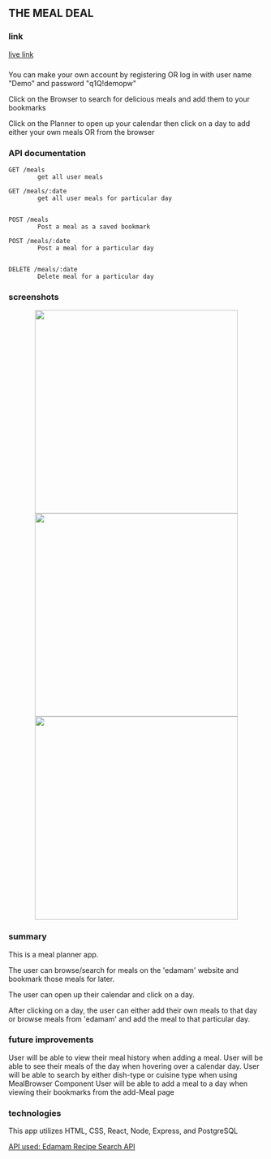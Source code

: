 ## THE MEAL DEAL

### link 
<a href="https://eemontemayor-meal-planner-app.now.sh/">live link </a>


###

You can make your own account by registering OR log in with user name "Demo" and password "q1Q!demopw"
          
Click on the Browser to search for delicious meals and add them to your bookmarks
         
Click on the Planner to open up your calendar then click on a day to add either your own meals OR from the browser
        

### API documentation
    
    GET /meals    
            get all user meals

    GET /meals/:date
            get all user meals for particular day


    POST /meals
            Post a meal as a saved bookmark

    POST /meals/:date
            Post a meal for a particular day


    DELETE /meals/:date
            Delete meal for a particular day


### screenshots
<div align='center'>
    <img src="./appPics/calendar.png" width="400px"/> 
</div>
<div align='center'>
    <img src="./appPics/browseMeals.png" width="400px"/> 
</div>
<div align='center'>
    <img src="./appPics/addMeal.png" width="400px"/> 
</div>


### summary
This is a meal planner app.
    
The user can browse/search for meals on the 'edamam' website 
and bookmark those meals for later.

The user can open up their calendar and click on a day.

After clicking on a day, the user can either add their own 
meals to that day or browse meals from 'edamam' and add the
meal to that particular day.



### future improvements
User will be able to view their meal history when adding a meal.
User will be able to see their meals of the day when hovering over a calendar day.
User will be able to search by either dish-type or cuisine type when using MealBrowser Component
User will be able to add a meal to a day when viewing their bookmarks from the add-Meal page




### technologies
This app utilizes HTML, CSS, React, Node, Express, and PostgreSQL

<a href="https://developer.edamam.com/edamam-docs-recipe-api"> API used: Edamam Recipe Search API </a>